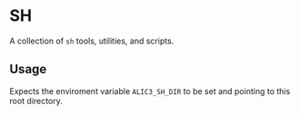 # SH

A collection of `sh` tools, utilities, and scripts.

## Usage

Expects the enviroment variable `ALIC3_SH_DIR` to be set and pointing to this root directory.


